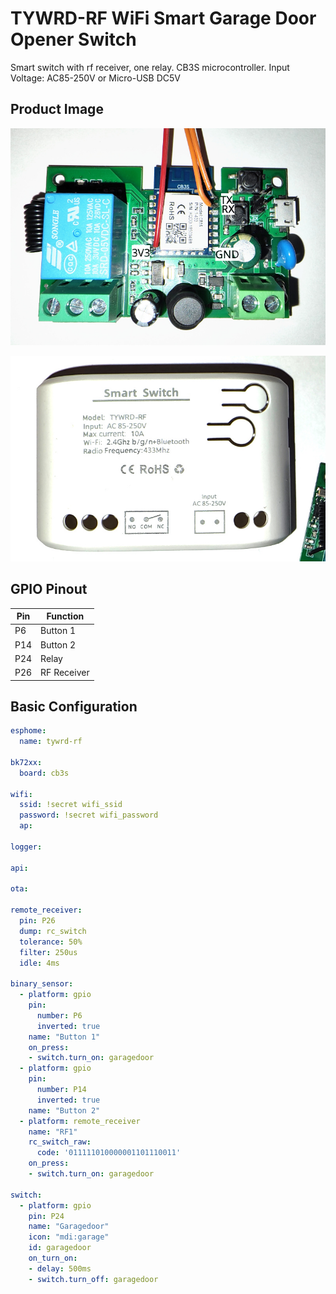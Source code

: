 # TYWRD-RF WiFi Smart Garage Door Opener Switch

Smart switch with rf receiver, one relay. CB3S microcontroller.
Input Voltage: AC85-250V or Micro-USB DC5V

## Product Image

![PCB](pcb.jpg)

![Case](case.jpg)

## GPIO Pinout

| Pin    | Function                           |
| ------ | ---------------------------------- |
| P6     | Button 1                           |
| P14    | Button 2                           |
| P24    | Relay                              |
| P26    | RF Receiver                        |

## Basic Configuration

```yaml
esphome:
  name: tywrd-rf

bk72xx:
  board: cb3s

wifi:
  ssid: !secret wifi_ssid
  password: !secret wifi_password
  ap:

logger:

api:

ota:

remote_receiver:
  pin: P26
  dump: rc_switch
  tolerance: 50%
  filter: 250us
  idle: 4ms

binary_sensor:
  - platform: gpio
    pin:
      number: P6
      inverted: true
    name: "Button 1"
    on_press:
    - switch.turn_on: garagedoor
  - platform: gpio
    pin:
      number: P14
      inverted: true
    name: "Button 2"
  - platform: remote_receiver
    name: "RF1"
    rc_switch_raw:
      code: '011111010000001101110011'
    on_press:
    - switch.turn_on: garagedoor

switch:
  - platform: gpio
    pin: P24
    name: "Garagedoor"
    icon: "mdi:garage"
    id: garagedoor
    on_turn_on:
    - delay: 500ms
    - switch.turn_off: garagedoor
```
